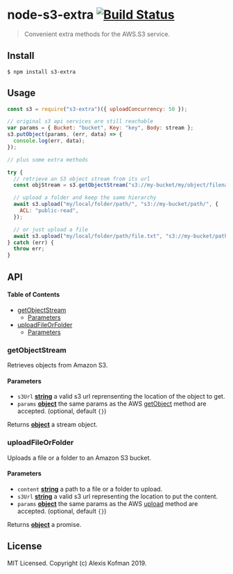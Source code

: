 # node-s3-extra [![Build Status](https://travis-ci.org/akofman/node-s3-extra.svg?branch=master)](https://travis-ci.org/akofman/node-s3-extra)

> Convenient extra methods for the AWS.S3 service.

## Install

    $ npm install s3-extra

## Usage

```js
const s3 = require("s3-extra")({ uploadConcurrency: 50 });

// original s3 api services are still reachable
var params = { Bucket: "bucket", Key: "key", Body: stream };
s3.putObject(params, (err, data) => {
  console.log(err, data);
});

// plus some extra methods

try {
  // retrieve an S3 object stream from its url
  const objStream = s3.getObjectStream("s3://my-bucket/my/object/filename");

  // upload a folder and keep the same hierarchy
  await s3.upload("my/local/folder/path/", "s3://my-bucket/path/", {
    ACL: "public-read",
  });

  // or just upload a file
  await s3.upload("my/local/folder/path/file.txt", "s3://my-bucket/path/");
} catch (err) {
  throw err;
}
```

## API

<!-- Generated by documentation.js. Update this documentation by updating the source code. -->

#### Table of Contents

-   [getObjectStream](#getobjectstream)
    -   [Parameters](#parameters)
-   [uploadFileOrFolder](#uploadfileorfolder)
    -   [Parameters](#parameters-1)

### getObjectStream

Retrieves objects from Amazon S3.

#### Parameters

-   `s3Url` **[string](https://developer.mozilla.org/docs/Web/JavaScript/Reference/Global_Objects/String)** a valid s3 url reprensenting the location of the object to get.
-   `params` **[object](https://developer.mozilla.org/docs/Web/JavaScript/Reference/Global_Objects/Object)** the same params as the AWS [getObject](https://docs.aws.amazon.com/AWSJavaScriptSDK/latest/AWS/S3.html#getObject-property) method are accepted. (optional, default `{}`)

Returns **[object](https://developer.mozilla.org/docs/Web/JavaScript/Reference/Global_Objects/Object)** a stream object.

### uploadFileOrFolder

Uploads a file or a folder to an Amazon S3 bucket.

#### Parameters

-   `content` **[string](https://developer.mozilla.org/docs/Web/JavaScript/Reference/Global_Objects/String)** a path to a file or a folder to upload.
-   `s3Url` **[string](https://developer.mozilla.org/docs/Web/JavaScript/Reference/Global_Objects/String)** a valid s3 url representing the location to put the content.
-   `params` **[object](https://developer.mozilla.org/docs/Web/JavaScript/Reference/Global_Objects/Object)** the same params as the AWS [upload](https://docs.aws.amazon.com/AWSJavaScriptSDK/latest/AWS/S3.html#upload-property) method are accepted. (optional, default `{}`)

Returns **[object](https://developer.mozilla.org/docs/Web/JavaScript/Reference/Global_Objects/Object)** a promise.

## License

MIT Licensed. Copyright (c) Alexis Kofman 2019.
